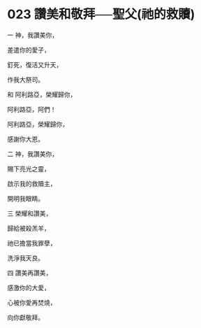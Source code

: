 # 023 讚美和敬拜──聖父(祂的救贖)

一 神，我讚美你，

差遣你的愛子，

釘死，復活又升天，

作我大祭司。

和 阿利路亞，榮耀歸你，

阿利路亞，阿們！

阿利路亞，榮耀歸你，

感謝你大恩。

二 神，我讚美你，

賜下亮光之靈，

啟示我的救贖主，

開明我眼睛。

三 榮耀和讚美，

歸給被殺羔羊，

祂已擔當我罪孽，

洗淨我天良。

四 讚美再讚美，

感激你的大愛，

心被你愛再焚燒，

向你獻敬拜。

